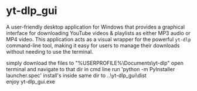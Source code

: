 # yt-dlp_gui
A user-friendly desktop application for Windows that provides a graphical interface for downloading YouTube videos &amp; playlists as either MP3 audio or MP4 video. This application acts as a visual wrapper for the powerful `yt-dlp` command-line tool, making it easy for users to manage their downloads without needing to use the terminal.

simply download the files to "%USERPROFILE%\Documents\yt-dlp"
open terminal and navigate to that dir
in cmd line run 'python -m PyInstaller launcher.spec'
install's inside same dir to ..\yt-dlp_gui\dist\
enjoy yt-dlp_gui.exe

